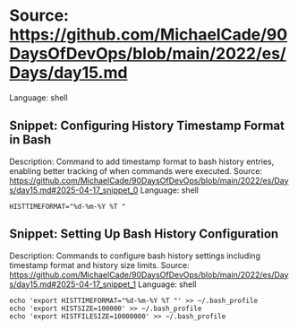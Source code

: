 # Source: https://github.com/MichaelCade/90DaysOfDevOps/blob/main/2022/es/Days/day15.md
Language: shell

## Snippet: Configuring History Timestamp Format in Bash
Description: Command to add timestamp format to bash history entries, enabling better tracking of when commands were executed.
Source: https://github.com/MichaelCade/90DaysOfDevOps/blob/main/2022/es/Days/day15.md#2025-04-17_snippet_0
Language: shell

```shell
HISTTIMEFORMAT="%d-%m-%Y %T "
```

## Snippet: Setting Up Bash History Configuration
Description: Commands to configure bash history settings including timestamp format and history size limits.
Source: https://github.com/MichaelCade/90DaysOfDevOps/blob/main/2022/es/Days/day15.md#2025-04-17_snippet_1
Language: shell

```shell
echo 'export HISTTIMEFORMAT="%d-%m-%Y %T "' >> ~/.bash_profile
echo 'export HISTSIZE=100000' >> ~/.bash_profile
echo 'export HISTFILESIZE=10000000' >> ~/.bash_profile
```